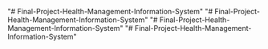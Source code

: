 "# Final-Project-Health-Management-Information-System" 
"# Final-Project-Health-Management-Information-System" 
"# Final-Project-Health-Management-Information-System" 
"# Final-Project-Health-Management-Information-System" 
